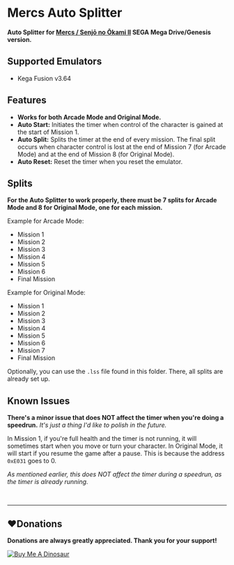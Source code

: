 # Mercs Auto Splitter

**Auto Splitter for [Mercs / Senjō no Ōkami II](https://en.wikipedia.org/wiki/Mercs) SEGA Mega Drive/Genesis version.**

## Supported Emulators
* Kega Fusion v3.64

## Features
* **Works for both Arcade Mode and Original Mode.**
* **Auto Start:** Initiates the timer when control of the character is gained at the start of Mission 1.
* **Auto Split:** Splits the timer at the end of every mission. The final split occurs when character control is lost at the end of Mission 7 (for Arcade Mode) and at the end of Mission 8 (for Original Mode).
* **Auto Reset:** Reset the timer when you reset the emulator.

## Splits
**For the Auto Splitter to work properly, there must be 7 splits for Arcade Mode and 8 for Original Mode, one for each mission.**

Example for Arcade Mode:
* Mission 1
* Mission 2
* Mission 3
* Mission 4
* Mission 5
* Mission 6
* Final Mission

Example for Original Mode:
* Mission 1
* Mission 2
* Mission 3
* Mission 4
* Mission 5
* Mission 6
* Mission 7
* Final Mission

Optionally, you can use the `.lss` file found in this folder. There, all splits are already set up.

## Known Issues
**There's a minor issue that does NOT affect the timer when you're doing a speedrun.** *It's just a thing I'd like to polish in the future.*

In Mission 1, if you're full health and the timer is not running, it will sometimes start when you move or turn your character. In Original Mode, it will start if you resume the game after a pause. This is because the address `0xE031` goes to 0.

*As mentioned earlier, this does NOT affect the timer during a speedrun, as the timer is already running.*

<br>

------------
## :heart:Donations
**Donations are always greatly appreciated. Thank you for your support!**

<a href="https://www.buymeacoffee.com/devilquest" target="_blank"><img src="https://i.imgur.com/RHHFQWs.png" alt="Buy Me A Dinosaur"></a>

